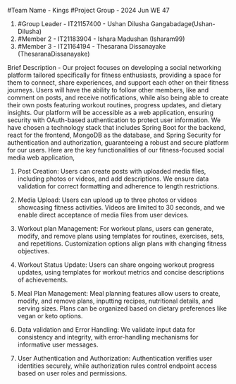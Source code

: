 #Team Name - Kings
#Project Group - 2024 Jun WE 47


1. #Group Leader - IT21157400 - Ushan Dilusha Gangabadage(Ushan-Dilusha)
2. #Member 2 - IT21183904 - Ishara Madushan (Isharam99)
3. #Member 3 - IT21164194 - Thesarana Dissanayake (ThesaranaDissanayake)

Brief Description -
Our project focuses on developing a social networking platform tailored specifically for fitness enthusiasts, providing a space for them to connect, share experiences, and support each other on their fitness journeys. Users will have the ability to follow other members, like and comment on posts, and receive notifications, while also being able to create their own posts featuring workout routines, progress updates, and dietary insights. Our platform will be accessible as a web application, ensuring security with OAuth-based authentication to protect user information. We have chosen a technology stack that includes Spring Boot for the backend, react for the frontend, MongoDB as the database, and Spring Security for authentication and authorization, guaranteeing a robust and secure platform for our users. Here are the key functionalities of our fitness-focused social media web application,

1. Post Creation: Users can create posts with uploaded media files, including photos or videos, and add descriptions. We ensure data validation for correct formatting and adherence to length restrictions.

2. Media Upload: Users can upload up to three photos or videos showcasing fitness activities. Videos are limited to 30 seconds, and we enable direct acceptance of media files from user devices.

3. Workout plan Management: For workout plans, users can generate, modify, and remove plans using templates for routines, exercises, sets, and repetitions. Customization options align plans with changing fitness objectives.

4. Workout Status Update: Users can share ongoing workout progress updates, using templates for workout metrics and concise descriptions of achievements.

5. Meal Plan Management: Meal planning features allow users to create, modify, and remove plans, inputting recipes, nutritional details, and serving sizes. Plans can be organized based on dietary preferences like vegan or keto options.

6. Data validation and Error Handling: We validate input data for consistency and integrity, with error-handling mechanisms for informative user messages.

7. User Authentication and Authorization: Authentication verifies user identities securely, while authorization rules control endpoint access based on user roles and permissions.
